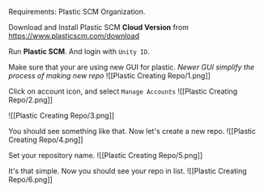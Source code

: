 Requirements: Plastic SCM Organization.

Download and Install Plastic SCM **Cloud Version** from https://www.plasticscm.com/download

Run **Plastic SCM**. And login with `Unity ID`.

Make sure that your are using new GUI for plastic.
*Newer GUI simplify the process of making new repo*
![[Plastic Creating Repo/1.png]]

Click on account icon, and select `Manage Accounts`
![[Plastic Creating Repo/2.png]]

![[Plastic Creating Repo/3.png]]


You should see something like that.
Now let's create a new repo.
![[Plastic Creating Repo/4.png]]

Set your repository name.
![[Plastic Creating Repo/5.png]]

It's that simple.
Now you should see your repo in list.
![[Plastic Creating Repo/6.png]]

